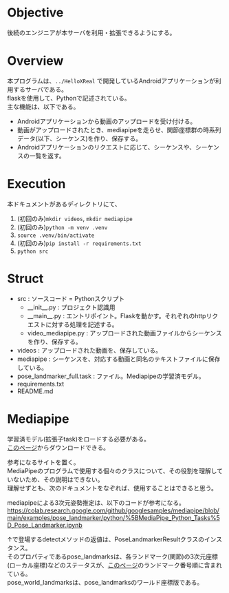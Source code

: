 # Objective
後続のエンジニアが本サーバを利用・拡張できるようにする。  

# Overview
本プログラムは、`../HelloXReal`  で開発しているAndroidアプリケーションが利用するサーバである。  
flaskを使用して、Pythonで記述されている。  
主な機能は、以下である。  
- Androidアプリケーションから動画のアップロードを受け付ける。
- 動画がアップロードされたとき、mediapipeを走らせ、関節座標群の時系列データ(以下、シーケンス)を作り、保存する。
- Androidアプリケーションのリクエストに応じて、シーケンスや、シーケンスの一覧を返す。

# Execution
本ドキュメントがあるディレクトリにて、
1. (初回のみ)`mkdir videos`, `mkdir mediapipe`
2. (初回のみ)`python -m venv .venv`
3. `source .venv/bin/activate`  
4. (初回のみ)`pip install -r requirements.txt`
5. `python src`

# Struct
- src : ソースコード = Pythonスクリプト
  - \_\_init\_\_.py : プロジェクト認識用
  - \_\_main\_\_.py : エントリポイント。Flaskを動かす。それぞれのhttpリクエストに対する処理を記述する。
  - video_mediapipe.py : アップロードされた動画ファイルからシーケンスを作り、保存する。
- videos : アップロードされた動画を、保存している。
- mediapipe : シーケンスを、対応する動画と同名のテキストファイルに保存している。
- pose_landmarker_full.task : ファイル。Mediapipeの学習済モデル。
- requirements.txt
- README.md

# Mediapipe
学習済モデル(拡張子task)をロードする必要がある。  
[このページ](https://ai.google.dev/edge/mediapipe/solutions/vision/pose_landmarker/index)からダウンロードできる。  

参考になるサイトを置く。  
MediaPipeのプログラムで使用する個々のクラスについて、その役割を理解していないため、その説明はできない。  
理解せずとも、次のドキュメントをなぞれば、使用することはできると思う。  

mediapipeによる3次元姿勢推定は、以下のコードが参考になる。  
https://colab.research.google.com/github/googlesamples/mediapipe/blob/main/examples/pose_landmarker/python/%5BMediaPipe_Python_Tasks%5D_Pose_Landmarker.ipynb  

↑で登場するdetectメソッドの返値は、PoseLandmarkerResultクラスのインスタンス。  
そのプロパティであるpose_landmarksは、各ランドマーク(関節)の3次元座標(ローカル座標)などのステータスが、[このページ](https://ai.google.dev/edge/mediapipe/solutions/vision/pose_landmarker/index)のランドマーク番号順に含まれている。  
pose_world_landmarksは、pose_landmarksのワールド座標版である。